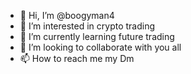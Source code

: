 - 👋 Hi, I’m @boogyman4
- 👀 I’m interested in crypto trading 
- 🌱 I’m currently learning future trading 
- 💞️ I’m looking to collaborate with you all 
- 📫 How to reach me my Dm

<!---
boogyman4/boogyman4 is a ✨ special ✨ repository because its `README.md` (this file) appears on your GitHub profile.
You can click the Preview link to take a look at your changes.
--->
